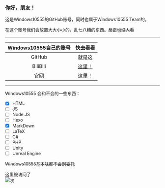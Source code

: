 ### 你好，朋友！
这是Windows10555的GitHub账号，同时也属于Windows10555 Team的。

在这个账号我们会放置大大小小的，乱七八糟的东西。~~反正也没人看~~
___
|Windows10555自己的账号|快去看看|
|:-:|:-:|
|GitHub|就是这|
|BiliBili|[这里！](https://space.bilibili.com/470565541 "无人问津的B站")|
|官网|[这里！](https://www.windows10555.gq/ "比这里完整的多")|
___
Windows10555 会和不会的一些东西：
- [x] HTML
- [ ] JS
- [ ] Node.JS
- [ ] Hexo
- [x] MarkDown
- [ ] LaTeX
- [ ] C#
- [ ] PHP
- [ ] Unity
- [ ] Unreal Engine

~~Windows10555基本啥都不会别委托~~


这里被访问了
<br />
<img src="https://profile-counter.glitch.me/Windows10555/count.svg" />次

